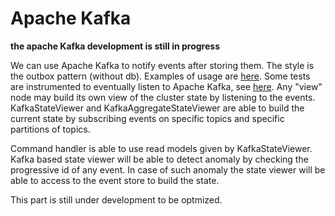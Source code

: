 # Apache Kafka
__the apache Kafka development is still in progress__

We can use Apache Kafka to notify events after storing them.
The style is the outbox pattern (without db).
Examples of usage are [here](https://github.com/tonyx/Sharpino/blob/main/Sharpino.Sample/AppVersions.fs).
Some tests are instrumented to eventually listen to Apache Kafka, see [here](https://github.com/tonyx/Sharpino/blob/main/Sharpino.Sample.Test/MultiVersionsTests.fs).
Any "view" node may build its own view of the cluster state by listening to the events.
KafkaStateViewer and KafkaAggregateStateViewer are able to build the current state by subscribing events on specific topics and specific partitions of topics.  

Command handler is able to use read models given by KafkaStateViewer.
Kafka based state viewer will be able to detect anomaly by checking the progressive id of any event.
In case of such anomaly the state viewer will be able to access to the event store to build the state.

This part is still under development to be optmized.
